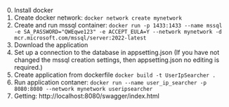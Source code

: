 0) Install docker
1) Create docker network:
`docker network create mynetwork`
2) Create and run mssql container:
`docker run -p 1433:1433 --name mssql -e SA_PASSWORD="QWEqwe123" -e ACCEPT_EULA=Y --network mynetwork -d mcr.microsoft.com/mssql/server:2022-latest`
3) Download the application
4) Set up a connection to the database in appsetting.json (If you have not changed the mssql creation settings, then appsetting.json no editing is required.)
5) Create application from dockerfile
`docker build -t UserIpSearcher .`
6) Run application contaner:
`docker run --name user_ip_searcher -p 8080:8080 --network mynetwork useripsearcher`
7) Getting:
http://localhost:8080/swagger/index.html
